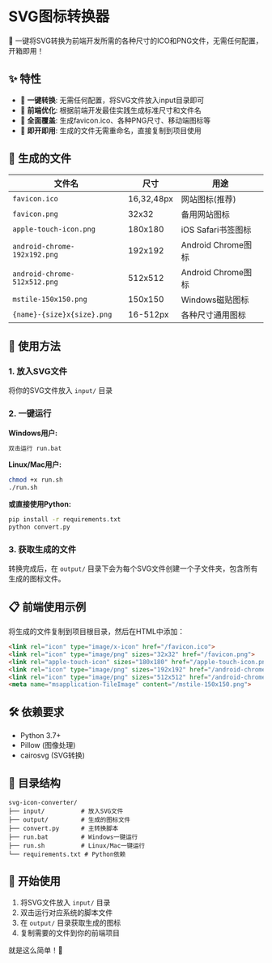 # SVG图标转换器

🎨 一键将SVG转换为前端开发所需的各种尺寸的ICO和PNG文件，无需任何配置，开箱即用！

## ✨ 特性

- 🚀 **一键转换**: 无需任何配置，将SVG文件放入input目录即可
- 📱 **前端优化**: 根据前端开发最佳实践生成标准尺寸和文件名
- 🎯 **全面覆盖**: 生成favicon.ico、各种PNG尺寸、移动端图标等
- 💼 **即开即用**: 生成的文件无需重命名，直接复制到项目使用

## 🎯 生成的文件

| 文件名 | 尺寸 | 用途 |
|--------|------|------|
| `favicon.ico` | 16,32,48px | 网站图标(推荐) |
| `favicon.png` | 32x32 | 备用网站图标 |
| `apple-touch-icon.png` | 180x180 | iOS Safari书签图标 |
| `android-chrome-192x192.png` | 192x192 | Android Chrome图标 |
| `android-chrome-512x512.png` | 512x512 | Android Chrome图标 |
| `mstile-150x150.png` | 150x150 | Windows磁贴图标 |
| `{name}-{size}x{size}.png` | 16-512px | 各种尺寸通用图标 |

## 🚀 使用方法

### 1. 放入SVG文件
将你的SVG文件放入 `input/` 目录

### 2. 一键运行

**Windows用户:**
```bash
双击运行 run.bat
```

**Linux/Mac用户:**
```bash
chmod +x run.sh
./run.sh
```

**或直接使用Python:**
```bash
pip install -r requirements.txt
python convert.py
```

### 3. 获取生成的文件
转换完成后，在 `output/` 目录下会为每个SVG文件创建一个子文件夹，包含所有生成的图标文件。

## 📋 前端使用示例

将生成的文件复制到项目根目录，然后在HTML中添加：

```html
<link rel="icon" type="image/x-icon" href="/favicon.ico">
<link rel="icon" type="image/png" sizes="32x32" href="/favicon.png">
<link rel="apple-touch-icon" sizes="180x180" href="/apple-touch-icon.png">
<link rel="icon" type="image/png" sizes="192x192" href="/android-chrome-192x192.png">
<link rel="icon" type="image/png" sizes="512x512" href="/android-chrome-512x512.png">
<meta name="msapplication-TileImage" content="/mstile-150x150.png">
```

## 🛠️ 依赖要求

- Python 3.7+
- Pillow (图像处理)
- cairosvg (SVG转换)

## 📁 目录结构

```
svg-icon-converter/
├── input/          # 放入SVG文件
├── output/         # 生成的图标文件
├── convert.py      # 主转换脚本
├── run.bat         # Windows一键运行
├── run.sh          # Linux/Mac一键运行
└── requirements.txt # Python依赖
```

## 🎉 开始使用

1. 将SVG文件放入 `input/` 目录
2. 双击运行对应系统的脚本文件
3. 在 `output/` 目录获取生成的图标
4. 复制需要的文件到你的前端项目

就是这么简单！🎯

